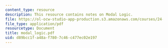 ```yaml
---
content_type: resource
description: This resource contains notes on Modal Logic.
file: https://ol-ocw-studio-app-production.s3.amazonaws.com/courses/24-221-metaphysics-free-will-fall-2004/d89bcc1fa48af7807c46c477ec02e197_modal_logic.pdf
file_type: application/pdf
resourcetype: Document
title: modal_logic.pdf
uid: d89bcc1f-a48a-f780-7c46-c477ec02e197
---
```

